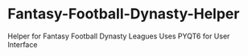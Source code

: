 # Fantasy-Football-Dynasty-Helper
Helper for Fantasy Football Dynasty Leagues
Uses PYQT6 for User Interface
